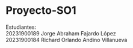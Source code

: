 # Proyecto-SO1

Estudiantes:   <br>20231900189 Jorge Abraham Fajardo López <br>
               20231900184 Richard Orlando Andino Villanueva
